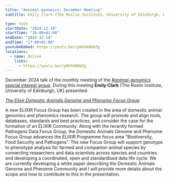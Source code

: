 ```yaml
---
title: "#animal-genomics: December Meeting"
subtitle: Emily Clark (The Roslin Institute, University of Edinburgh, UK)

type: talk
startDate: "2024-12-18"
startTime: "16:00+01:00"
endDate: "2024-12-18"
endTime: "17:00+01:00"
youtubeEmbed: https://youtu.be/rpHk948ObZg
locations:
  - name: Online
    links:
      - https://youtu.be/rpHk948ObZg
---
```


December 2024 talk of the monthly meeting of the [_#animal-genomics_ special interest group](/special-interest-groups/animal-genomics).
During this meeting **Emily Clark** (The Roslin Institute, University of Edinburgh, UK) presented:

[_The Elixir Domestic Animals Genome and Phenome Focus Group_](elixir-europe.org/focus-groups/domestic-animals-genome-phenome)

<div class="mx-2">A new ELIXIR Focus Group has been created in the area of domestic animal genomics and phenomics research. The group will promote and align tools, databases, standards and best practices, and consider the case for the formation of an ELIXIR Community. Along with the recently formed Pathogens Data Focus Group, the Domestic Animals Genome and Phenome Focus Group advances the ELIXIR Programme focus area “Biodiversity, Food Security and Pathogens”. The new Focus Group will support genotype to phenotype analysis for farmed and companion animal species by connecting researchers and data scientists across species and countries and developing a coordinated, open and standardised data life cycle. We are currently developing a white paper describing the Domestic Animals Genome and Phenome Community and I will provide more details about the scope and how to contribute to this in the presentation.</div>
